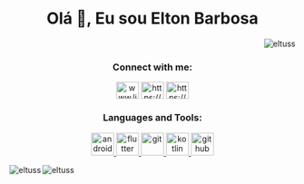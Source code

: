 <h1 align="center">Olá 👋, Eu sou Elton Barbosa</h1>

<p align="right"> <img src="https://komarev.com/ghpvc/?username=eltuss&label=Profile%20views&color=0e75b6&style=flat" alt="eltuss" /> </p>

  <h3 align="center">Connect with me:</h3>
  <p align="center">
<a href="https://www.linkedin.com/in/elton-s-barbosa" target="blank"><img align="center" src="https://cdn.jsdelivr.net/gh/devicons/devicon/icons/linkedin/linkedin-original.svg" alt="www.linkedin.com/in/elton-s-barbosa" height="30" width="40" /></a>
<a href="https://www.facebook.com/elton.barbosa.52" target="blank"><img align="center" src="https://cdn.jsdelivr.net/gh/devicons/devicon/icons/facebook/facebook-original.svg"alt="https://www.facebook.com/elton.barbosa.52" height="30" width="40" /></a>
<a href="https://www.instagram.com/eltuss_ti/" target="blank"><img align="center" src="https://cdn.worldvectorlogo.com/logos/instagram-2-1.svg" alt="https://www.instagram.com/eltuss_ti/" height="30" width="40" /></a>
</p>

  <h3 align="center"> Languages and Tools:</h3>
  <p align="center"> <a href="https://developer.android.com" target="_blank"> <img src="https://cdn.jsdelivr.net/gh/devicons/devicon/icons/android/android-original-wordmark.svg" alt="android" width="40" height="40"/> </a> <a href="https://flutter.dev" target="_blank"> <img src="https://cdn.jsdelivr.net/gh/devicons/devicon/icons/flutter/flutter-original.svg" alt="flutter" width="40" height="40"/> </a> <a href="https://git-scm.com/" target="_blank"> <img src="https://cdn.jsdelivr.net/gh/devicons/devicon/icons/git/git-original.svg" alt="git" width="40" height="40"/> </a> </a> <a href="https://kotlinlang.org" target="_blank"> <img src="https://cdn.jsdelivr.net/gh/devicons/devicon/icons/kotlin/kotlin-original.svg" alt="kotlin" width="40" height="40"/> </a> </a> <a href="https://www.github.com/" target="_blank"> <img src="https://cdn3.iconfinder.com/data/icons/social-media-2253/25/Group-512.png" alt="github" width="40" height="40"/> </a> </p>

  <p><img align="left" src="https://github-readme-stats.vercel.app/api/top-langs/?username=eltuss&langs_count=8&theme=midnight-purple" alt="eltuss" /></p>
  
  <p><img align="left" src="https://github-readme-stats.vercel.app/api?username=eltuss&theme=midnight-purple&show_icons=true&hide_title=true" alt="eltuss" /></p>
  
